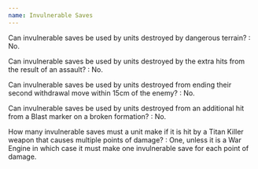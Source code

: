 ```yaml
---
name: Invulnerable Saves
---
```

Can invulnerable saves be used by units destroyed by dangerous terrain?
: No.

Can invulnerable saves be used by units destroyed by the extra hits from the result of an assault?
: No.

Can invulnerable saves be used by units destroyed from ending their second withdrawal move within 15cm of the enemy?
: No.

Can invulnerable saves be used by units destroyed from an additional hit from a Blast marker on a broken formation?
: No.

How many invulnerable saves must a unit make if it is hit by a Titan Killer weapon that causes multiple points of damage?
: One, unless it is a War Engine in which case it must make one invulnerable save for each point of damage.